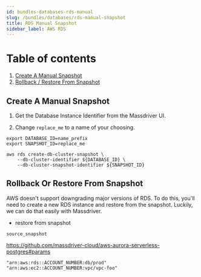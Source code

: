 ```yaml
---
id: bundles-databases-rds-manual
slug: /bundles/databases/rds-manual-snapshot
title: RDS Manual Snapshot
sidebar_label: AWS RDS
---
```



# Table of contents
1. [Create A Manual Snapshot](#create-a-manual-snapshot)
2. [Rollback / Restore From Snapshot](#rollback-or-restore-from-snapshot)

## Create A Manual Snapshot

1. Get the Database Instance Identifier from the Massdriver UI.

2. Change `replace_me` to a name of your choosing.

```
export DATABASE_ID=name_prefix
export SNAPSHOT_ID=replace_me

aws rds create-db-cluster-snapshot \
    --db-cluster-identifier ${DATABASE_ID} \
    --db-cluster-snapshot-identifier ${SNAPSHOT_ID}
```

## Rollback Or Restore From Snapshot

AWS doesn't support downgrading major versions of RDS. To do this, you'll need to create a new RDS instance and restore from the snapshot. Luckily, we can do that easily with Massdriver.

+ restore from snapshot

`source_snapshot`

https://github.com/massdriver-cloud/aws-aurora-serverless-postgres#params


```
"arn:aws:rds::ACCOUNT_NUMBER:db/prod"
"arn:aws:ec2::ACCOUNT_NUMBER:vpc/vpc-foo"
```
